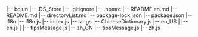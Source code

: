 |-- bojun
    |-- .DS_Store
    |-- .gitignore
    |-- .npmrc
    |-- README.en.md
    |-- README.md
    |-- directoryList.md
    |-- package-lock.json
    |-- package.json
    |-- i18n
        |-- i18n.js
        |-- index.js
        |-- langs
            |-- ChineseDictionary.js
            |-- en_US
            |   |-- en.js
            |   |-- tipsMessage.js
            |-- zh_CN
                |-- tipsMessage.js
                |-- zh.js

